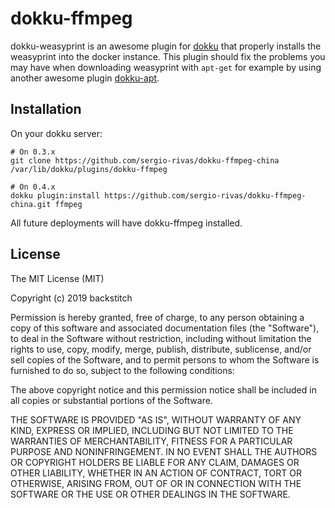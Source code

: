 # dokku-ffmpeg

dokku-weasyprint is an awesome plugin for [dokku][dokku] that properly installs the weasyprint into the docker instance.
This plugin should fix the problems you may have when downloading weasyprint with ```apt-get``` for example by using another awesome plugin [dokku-apt][dokku-apt].

## Installation

On your dokku server:
```
# On 0.3.x
git clone https://github.com/sergio-rivas/dokku-ffmpeg-china /var/lib/dokku/plugins/dokku-ffmpeg

# On 0.4.x
dokku plugin:install https://github.com/sergio-rivas/dokku-ffmpeg-china.git ffmpeg
```

All future deployments will have dokku-ffmpeg installed.

## License

The MIT License (MIT)

Copyright (c) 2019 backstitch

Permission is hereby granted, free of charge, to any person obtaining a copy
of this software and associated documentation files (the "Software"), to deal
in the Software without restriction, including without limitation the rights
to use, copy, modify, merge, publish, distribute, sublicense, and/or sell
copies of the Software, and to permit persons to whom the Software is
furnished to do so, subject to the following conditions:

The above copyright notice and this permission notice shall be included in
all copies or substantial portions of the Software.

THE SOFTWARE IS PROVIDED "AS IS", WITHOUT WARRANTY OF ANY KIND, EXPRESS OR
IMPLIED, INCLUDING BUT NOT LIMITED TO THE WARRANTIES OF MERCHANTABILITY,
FITNESS FOR A PARTICULAR PURPOSE AND NONINFRINGEMENT. IN NO EVENT SHALL THE
AUTHORS OR COPYRIGHT HOLDERS BE LIABLE FOR ANY CLAIM, DAMAGES OR OTHER
LIABILITY, WHETHER IN AN ACTION OF CONTRACT, TORT OR OTHERWISE, ARISING FROM,
OUT OF OR IN CONNECTION WITH THE SOFTWARE OR THE USE OR OTHER DEALINGS IN THE
SOFTWARE.

[dokku]: https://github.com/progrium/dokku
[dokku-apt]: https://github.com/F4-Group/dokku-apt
